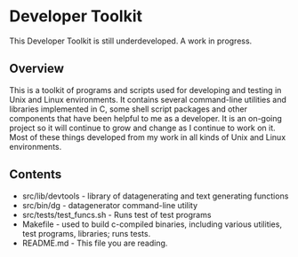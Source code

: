 # Developer Toolkit
This Developer Toolkit is still underdeveloped.  A work in progress.
## Overview

This is a toolkit of programs and scripts used for developing and testing in Unix and Linux environments.  It contains several command-line utilities and libraries implemented in C, some shell script packages and other components that have been helpful to me as a developer.  It is an on-going project so it will continue to grow and change as I continue to work on it. Most of these things developed from my work in all kinds of Unix and Linux environments.

## Contents 

* src/lib/devtools - library of datagenerating and text generating functions
* src/bin/dg - datagenerator command-line utility
* src/tests/test_funcs.sh - Runs test of test programs
* Makefile - used to build c-compiled binaries, including various utilities, test programs, libraries; runs tests.
* README.md - This file you are reading.

